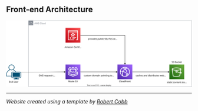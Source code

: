 ## Front-end Architecture
![a diagram of the front-end architecture for my project](/images/crc-frontend-diagram.svg)

<hr>

*Website created using a template by [Robert Cobb](https://medium.com/@robbcobb/make-a-resume-website-from-scratch-991845147ec)*